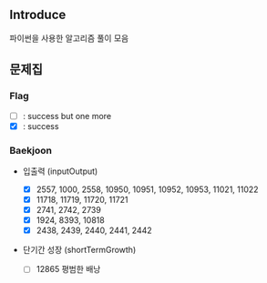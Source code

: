 ## Introduce

파이썬을 사용한 알고리즘 풀이 모음

## 문제집

### Flag

- [ ] : success but one more
- [x] : success

### Baekjoon

- 입출력 (inputOutput)

  - [x] 2557, 1000, 2558, 10950, 10951, 10952, 10953, 11021, 11022
  - [x] 11718, 11719, 11720, 11721
  - [x] 2741, 2742, 2739
  - [x] 1924, 8393, 10818
  - [x] 2438, 2439, 2440, 2441, 2442

- 단기간 성장 (shortTermGrowth)

  - [ ] 12865 평범한 배낭
